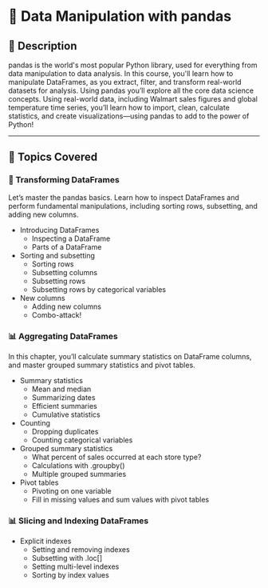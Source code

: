 # 📘 Data Manipulation with pandas

## 📖 Description

pandas is the world's most popular Python library, used for everything from data manipulation to data analysis. In this course, you'll learn how to manipulate DataFrames, as you extract, filter, and transform real-world datasets for analysis. Using pandas you’ll explore all the core data science concepts. Using real-world data, including Walmart sales figures and global temperature time series, you’ll learn how to import, clean, calculate statistics, and create visualizations—using pandas to add to the power of Python!

---

## 🧠 Topics Covered

### 📅 Transforming DataFrames
Let’s master the pandas basics. Learn how to inspect DataFrames and perform fundamental manipulations, including sorting rows, subsetting, and adding new columns.
- Introducing DataFrames
  - Inspecting a DataFrame
  - Parts of a DataFrame
- Sorting and subsetting
  - Sorting rows
  - Subsetting columns
  - Subsetting rows
  - Subsetting rows by categorical variables
- New columns
  - Adding new columns
  - Combo-attack!

### 📊 Aggregating DataFrames

In this chapter, you’ll calculate summary statistics on DataFrame columns, and master grouped summary statistics and pivot tables.
- Summary statistics
  - Mean and median
  - Summarizing dates
  - Efficient summaries
  - Cumulative statistics
- Counting  
  - Dropping duplicates
  - Counting categorical variables
- Grouped summary statistics  
  - What percent of sales occurred at each store type?
  - Calculations with .groupby()
  - Multiple grouped summaries
- Pivot tables
  - Pivoting on one variable
  - Fill in missing values and sum values with pivot tables

### 📊 Slicing and Indexing DataFrames    

- Explicit indexes
  - Setting and removing indexes
  - Subsetting with .loc[]
  - Setting multi-level indexes
  - Sorting by index values





